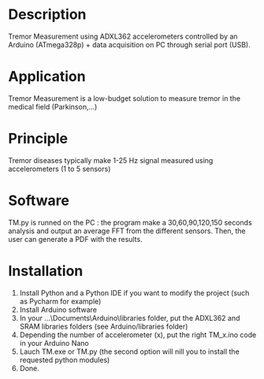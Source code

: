 # Description

Tremor Measurement using ADXL362 accelerometers controlled by an Arduino (ATmega328p) + data acquisition on PC through serial port (USB).

# Application

Tremor Measurement is a low-budget solution to measure tremor in the medical field (Parkinson,...)

# Principle

Tremor diseases typically make 1-25 Hz signal measured using accelerometers (1 to 5 sensors)

# Software

TM.py is runned on the PC : the program make a 30,60,90,120,150 seconds analysis and output an average FFT from the different sensors. Then, the user can generate a PDF with the results.

# Installation

1) Install Python and a Python IDE if you want to modify the project (such as Pycharm for example)
2) Install Arduino software
3) In your ...\Documents\Arduino\libraries folder, put the ADXL362 and SRAM libraries folders (see Arduino/libraries folder)
4) Depending the number of accelerometer (x), put the right TM_x.ino code in your Arduino Nano
6) Lauch TM.exe or TM.py (the second option will nill you to install the requested python modules)
7) Done.
